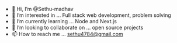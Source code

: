 - 👋 Hi, I’m @Sethu-madhav
- 👀 I’m interested in ... Full stack web development, problem solving
- 🌱 I’m currently learning ... Node and Next.js
- 💞️ I’m looking to collaborate on ... open source projects
- 📫 How to reach me ... sethu4784@gmail.com

<!---
Sethu-madhav/Sethu-madhav is a ✨ special ✨ repository because its `README.md` (this file) appears on your GitHub profile.
You can click the Preview link to take a look at your changes.
--->
